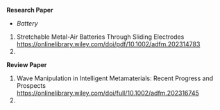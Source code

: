**Research Paper**<br>
- *Battery*<br>
1. Stretchable Metal-Air Batteries Through Sliding Electrodes https://onlinelibrary.wiley.com/doi/pdf/10.1002/adfm.202314783
2. 

**Review Paper**
1. Wave Manipulation in Intelligent Metamaterials: Recent Progress and Prospects https://onlinelibrary.wiley.com/doi/full/10.1002/adfm.202316745
2. 
